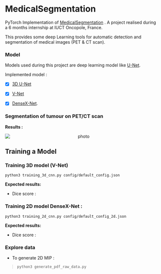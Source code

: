 # MedicalSegmentation

PyTorch Implementation of [MedicalSegmentation](https://github.com/rnoyelle/MedicalSegmentation)
. A project realised during a 6 months internship at IUCT Oncopole, France.

This provides some deep Learning tools for automatic detection and segmentation of medical images (PET & CT scan).

### Model
Models used during this project are deep learning model like [U-Net](https://arxiv.org/abs/1505.04597). 

Implemented model :

- [x] [3D U-Net](https://arxiv.org/abs/1606.06650)
- [x] [V-Net](https://arxiv.org/abs/1606.04797)
- [x] [DenseX-Net](https://ieeexplore.ieee.org/stamp/stamp.jsp?arnumber=8946601).


### Segmentation of tumour on PET/CT scan

**Results :**

<p align="center">
<img style="display: block; margin: auto;" alt="photo" src="images/GIF_example_segmentation.gif">
</p>

## Training a Model 

### Training 3D model (V-Net)
```
python3 training_3d_cnn.py config/default_config.json
```

**Expected results:**
- Dice score :

### Training 2D model DenseX-Net :
```
python3 training_2d_cnn.py config/default_config_2d.json 
```

**Expected results:**
- Dice score :

### Explore data
- To generate 2D MIP :
> `python3 generate_pdf_raw_data.py`




